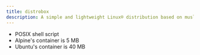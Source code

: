 ```yaml
---
title: distrobox
description: A simple and lightweight Linux® distribution based on musl libc and toybox
---
```


- POSIX shell script
- Alpine's container is 5 MB
- Ubuntu's container is 40 MB
